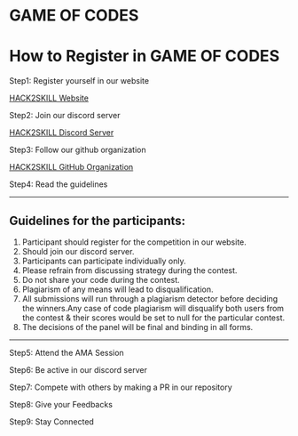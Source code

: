 # GAME OF CODES



# How to Register in GAME OF CODES

Step1: Register yourself in our website

[HACK2SKILL Website](https://hack2skill.com/hack/goc2) 

Step2: Join our discord server

[HACK2SKILL Discord Server](https://bit.ly/H2S-Discord)

Step3: Follow our github organization

[HACK2SKILL GitHub Organization](https://github.com/hack2skill)

Step4: Read the guidelines
***

## Guidelines for the participants:

1. Participant should register for the competition in our website.
2. Should join our discord server.
3. Participants can participate individually only.
4. Please refrain from discussing strategy during the contest.
5. Do not share your code during the contest.
6. Plagiarism of any means will lead to disqualification.
7. All submissions will run through a plagiarism detector before deciding the winners.Any case of code plagiarism will disqualify both users from the contest & their scores would be set to null for the particular contest.
8. The decisions of the panel will be final and binding in all forms.

***

Step5: Attend the AMA Session


Step6: Be active in our discord server

Step7: Compete with others by making a PR in our repository

Step8: Give your Feedbacks

Step9: Stay Connected
